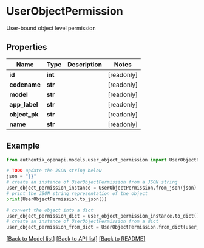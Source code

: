 # UserObjectPermission

User-bound object level permission

## Properties

Name | Type | Description | Notes
------------ | ------------- | ------------- | -------------
**id** | **int** |  | [readonly] 
**codename** | **str** |  | [readonly] 
**model** | **str** |  | [readonly] 
**app_label** | **str** |  | [readonly] 
**object_pk** | **str** |  | [readonly] 
**name** | **str** |  | [readonly] 

## Example

```python
from authentik_openapi.models.user_object_permission import UserObjectPermission

# TODO update the JSON string below
json = "{}"
# create an instance of UserObjectPermission from a JSON string
user_object_permission_instance = UserObjectPermission.from_json(json)
# print the JSON string representation of the object
print(UserObjectPermission.to_json())

# convert the object into a dict
user_object_permission_dict = user_object_permission_instance.to_dict()
# create an instance of UserObjectPermission from a dict
user_object_permission_from_dict = UserObjectPermission.from_dict(user_object_permission_dict)
```
[[Back to Model list]](../README.md#documentation-for-models) [[Back to API list]](../README.md#documentation-for-api-endpoints) [[Back to README]](../README.md)


